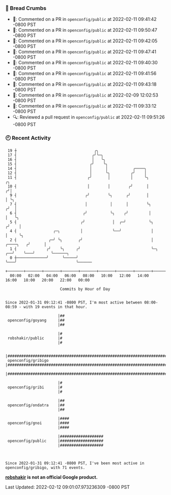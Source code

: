 ### 🍞 Bread Crumbs

 * 💬: Commented on a PR in  `openconfig/public` at 2022-02-11 09:41:42 -0800 PST
 * 💬: Commented on a PR in  `openconfig/public` at 2022-02-11 09:50:47 -0800 PST
 * 💬: Commented on a PR in  `openconfig/public` at 2022-02-11 09:42:05 -0800 PST
 * 💬: Commented on a PR in  `openconfig/public` at 2022-02-11 09:47:41 -0800 PST
 * 💬: Commented on a PR in  `openconfig/public` at 2022-02-11 09:40:30 -0800 PST
 * 💬: Commented on a PR in  `openconfig/public` at 2022-02-11 09:41:56 -0800 PST
 * 💬: Commented on a PR in  `openconfig/public` at 2022-02-11 09:43:18 -0800 PST
 * 💬: Commented on a PR in  `openconfig/public` at 2022-02-09 12:02:53 -0800 PST
 * 💬: Commented on a PR in  `openconfig/public` at 2022-02-11 09:33:12 -0800 PST
 * 🔍: Reviewed a pull request in  `openconfig/public` at 2022-02-11 09:51:26 -0800 PST

### 🕘 Recent Activity
```
 19 ┼                                  ╭╮
 17 ┤                                 ╭╯╰─╮
 16 ┤                                 │   ╰╮
 15 ┤                                ╭╯    ╰╮
 14 ┤                                │      │           ╭────╮
 12 ┤                                │      ╰╮         ╭╯    │
 11 ┤                               ╭╯       │         │     ╰╮                       ╭╮
 10 ┤                               │        │        ╭╯      │                      ╭╯│
  9 ┤                              ╭╯        ╰╮      ╭╯       │                      │ ╰╮
  7 ┤                              │          │      │        ╰╮                    ╭╯  │
  6 ┤                             ╭╯          ╰╮    ╭╯         │                    │   ╰╮
  5 ┤                            ╭╯            │  ╭─╯          ╰╮                  ╭╯    │
  4 ┤                ╭─╮         │             ╰──╯             │                  │     ╰╮
  2 ┤              ╭─╯ ╰╮       ╭╯                              │        ╭────╮   ╭╯      │
  1 ┤             ╭╯    ╰╮     ╭╯                               ╰─╮   ╭──╯    ╰───╯       ╰──────╮
  0 ┼─────────────╯      ╰─────╯                                  ╰───╯                          ╰──────
    +───────+───────+───────+───────+───────+───────+───────+───────+───────+───────+───────+───────+────
  00:00   02:00   04:00   06:00   08:00   10:00   12:00   14:00   16:00   18:00   20:00   22:00   00:00   

						Commits by Hour of Day


Since 2022-01-31 09:12:41 -0800 PST, I'm most active between 08:00-08:59 - with 19 events in that hour.

```



```
                       |##
 openconfig/goyang     |##
                       |##

                       |#
 robshakir/public      |#
                       |#

                       |#######################################################################
 openconfig/gribigo    |#######################################################################
                       |#######################################################################

                       |#
 openconfig/gribi      |#
                       |#

                       |##
 openconfig/ondatra    |##
                       |##

                       |####
 openconfig/gnoi       |####
                       |####

                       |###################
 openconfig/public     |###################
                       |###################



Since 2022-01-31 09:12:41 -0800 PST, I've been most active in openconfig/gribigo, with 71 events.

```
**[robshakir](mailto:robjs@google.com) is not an official Google product.**  


Last Updated: 2022-02-12 09:01:07.973236309 -0800 PST
